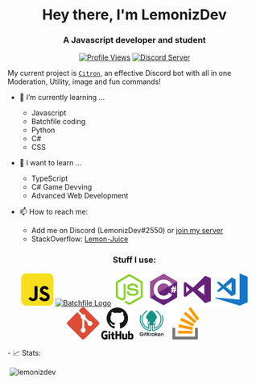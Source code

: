 <h1 align = "center"> Hey there, I'm LemonizDev </h1> 

<h3 align = "center">  A Javascript developer and student </h3>

<p align = "center"> 
  <a href = https://komarev.com/ghpvc/?username=LemonizDev><img src = "https://komarev.com/ghpvc/?username=LemonizDev" alt = "Profile Views"></a>
 <a href="https://discord.com/invite/CAJWYQBf">
    <img src="https://discordapp.com/api/guilds/737222740305641472/widget.png?style=shield" alt="Discord Server">
  </a></p>

My current project is [`Citron`](https://discord.com/oauth2/authorize?client_id=882149819345420289&scope=bot&permissions=8), an effective Discord bot with all in one Moderation, Utility, image and fun commands!

- 🌱 I’m currently learning ...
  - Javascript
  - Batchfile coding
  - Python
  - C#
  - CSS

- 🤔 I want to learn ...
  - TypeScript
  - C# Game Devving
  - Advanced Web Development
  
- 📫 How to reach me: 
  - Add me on Discord (LemonizDev#2550) or [join my server](https://discord.com/invite/mEKqPsz5?utm_source=Discord%20Widget&utm_medium=Connect)
  - StackOverflow: [Lemon-Juice](https://stackoverflow.com/users/16787997/lemun-juice?tab=profile)

<h3 align="center">Stuff I use:</h3>
<p align="center">
      <a href="https://en.wikipedia.org/wiki/JavaScript"><img src="/ico/javascript.png" alt="JavaScript logo"></a>
      <a href = "https://en.wikipedia.org/wiki/Batch_file"><img src ="https://images.all-free-download.com/images/graphiclarge/bat_file_37086.jpg" alt="Batchfile Logo" height= "65"></a>
      <a href="https://nodejs.org/en/about/"><img src="/ico/node-js.png" alt="Node.js logo"></a>
      <a href="https://en.wikipedia.org/wiki/C_Sharp_(programming_language)"><img src="/ico/csharp.png" alt="C# logo"></a>
      <a href="https://visualstudio.microsoft.com/vs/"><img src="/ico/visual-stuido.png" alt="Visual Studio logo"></a>
      <a href="https://code.visualstudio.com/"><img src="/ico/visual-studio-code.png" alt="VS Code logo"></a>
      <a href="https://git-scm.com/about"><img src="/ico/git.png" alt="Git logo"></a>
      <a href="https://github.com/"><img src="/ico/github.png" alt="GitHub logo"></a>
      <a href="https://www.gitkraken.com/"><img src="/ico/gitkraken.png" alt="GitKraken logo"></a>
      <a href="https://stackoverflow.com/"><img src="/ico/stack-overflow.png" alt="StackOverflow logo"></a>
  </p>
- 📈 Stats:
<p>&nbsp;<img align="center" src="https://github-readme-stats.vercel.app/api?username=lemonizdev&show_icons=true&locale=en&theme=dark" alt="lemonizdev" /></p>  
  
